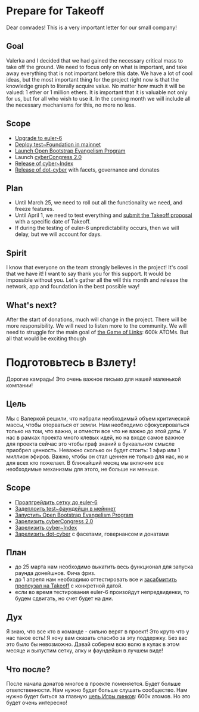 # Prepare for Takeoff

Dear comrades! This is a very important letter for our small company!

## Goal
Valerka and I decided that we had gained the necessary critical mass to take off the ground. We need to focus only on what is important, and take away everything that is not important before this date. We have a lot of cool ideas, but the most important thing for the project right now is that the knowledge graph to literally acquire value. No matter how much it will be valued: 1 ether or 1 million ethers. It is important that it is valuable not only for us, but for all who wish to use it. In the coming month we will include all the necessary mechanisms for this, no more no less.

## Scope
- [Upgrade to euler-6](https://github.com/cybercongress/congress/issues/309)
- [Deploy test~Foundation in mainnet](https://github.com/cybercongress/cyber-foundation/issues/1)
- [Launch Open Bootstrap Evangelism Program](https://github.com/cybercongress/congress/issues/307)
- Launch [cyberCongress 2.0](https://github.com/cybercongress/congress/pull/224)
- [Release of cyber~Index](https://github.com/cybercongress/cyberindex/issues/24)
- [Release of dot-cyber](https://github.com/cybercongress/dot-cyber/issues/183) with facets, governance and donates

## Plan
- Until March 25, we need to roll out all the functionality we need, and freeze features.
- Until April 1, we need to test everything and [submit the Takeoff proposal](https://github.com/cybercongress/congress/issues/220) with a specific date of Takeoff.
- If during the testing of euler-6 unpredictability occurs, then we will delay, but we will account for days.

## Spirit
I know that everyone on the team strongly believes in the project! It's cool that we have it! I want to say thank you for this support. It would be impossible without you. Let's gather all the will this month and release the network, app and foundation in the best possible way!

## What's next?
After the start of donations, much will change in the project. There will be more responsibility. We will need to listen more to the community. We will need to struggle for the main goal of [the Game of Links](https://cybercongress.ai/game-of-links/): 600k ATOMs. But all that would be exciting though

# Подготовьтесь в Взлету!

Дорогие камрады! Это очень важное письмо для нашей маленькой компании!

## Цель
Мы с Валеркой решили, что набрали необходимый объем критической массы, чтобы оторваться от земли. Нам необходимо сфокусироваться только на том, что важно, и отмести все что не важно до этой даты. У нас в рамках проекта много клевых идей, но на входе самое важное для проекта сейчас это чтобы граф знаний в буквальном смысле приобрел ценность. Неважно сколько он будет стоить: 1 эфир или 1 миллион эфиров. Важно, чтобы он стал ценнен не только для нас, но и для всех кто пожелает. В ближайший месяц мы включим все необходимые механизмы для этого, не больше ни меньше.

## Scope
- [Проапгрейдить сетку до euler-6](https://github.com/cybercongress/congress/issues/309)
- [Задеплоить test~фаундейшн в мейннет](https://github.com/cybercongress/cyber-foundation/issues/1)
- [Запустить Open Bootstrap Evangelism Program](https://github.com/cybercongress/congress/issues/307)
- [Зарелизить cyberCongress 2.0](https://github.com/cybercongress/congress/pull/224)
- [Зарелизить сyber~Index](https://github.com/cybercongress/cyberindex/issues/24)
- [Зарелизить dot-cyber](https://github.com/cybercongress/dot-cyber/issues/183) c фасетами, говернансом и донатами

## План
- до 25 марта нам необходимо выкатить весь функционал для запуска раунда донейшнов. Фича фриз.
- до 1 апреля нам необходимо оттестировать все и [засабмитить пропоузал на Takeoff](https://github.com/cybercongress/congress/issues/220) с конкретной датой.
- если во время тестирования euler-6 произойдут непредвиденки, то будем сдвигать, но счет будет на дни.

## Дух
Я знаю, что все кто в команде - сильно верят в проект! Это круто что у нас такое есть! Я хочу вам сказать спасибо за эту поддержку. Без вас это было бы невозможно. Давай соберем всю волю в кулак в этом месяце и выпустим сетку, апку и фаундейшн в лучшем виде!

## Что после?
После начала донатов многое в проекте поменяется. Будет больше ответственности. Нам нужно будет больше слушать сообщество. Нам нужно будет биться за главную [цель Игры линков](https://cybercongress.ai/game-of-links/): 600к атомов. Но это будет очень интересно!
